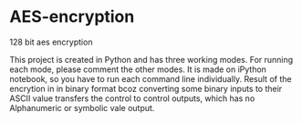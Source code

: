 # AES-encryption
128 bit aes encryption

This project is created in Python and has three working modes.
For running each mode, please comment the other modes.
It is made on iPython notebook, so you have to run each command line individually.
Result of the encrytion in in binary format bcoz converting some binary inputs to their ASCII value transfers the control to control outputs, which has no Alphanumeric or symbolic vale output.
